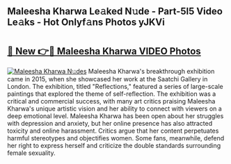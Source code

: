 ## Maleesha Kharwa Le𝚊ked N𝚞de - Part-5l5 Video Le𝚊ks - Hot Onlyf𝚊ns Photos yJKVi

# <h2><a href="http://ac18111.deff.icu/?id=Maleesha+Kharwa">🔗 New 👉🔴 Maleesha Kharwa VIDEO Photos</a></h2>

[![Maleesha Kharwa N𝚞des](https://i.imgur.com/rIISA9y.gif)](http://ac18111.deff.icu/?id=Maleesha+Kharwa)
Maleesha Kharwa's breakthrough exhibition came in 2015, when she showcased her work at the Saatchi Gallery in London. The exhibition, titled "Reflections," featured a series of large-scale paintings that explored the theme of self-reflection. The exhibition was a critical and commercial success, with many art critics praising Maleesha Kharwa's unique artistic vision and her ability to connect with viewers on a deep emotional level. Maleesha Kharwa has been open about her struggles with depression and anxiety, but her online presence has also attracted toxicity and online harassment. Critics argue that her content perpetuates harmful stereotypes and objectifies women. Some fans, meanwhile, defend her right to express herself and criticize the double standards surrounding female sexuality.
